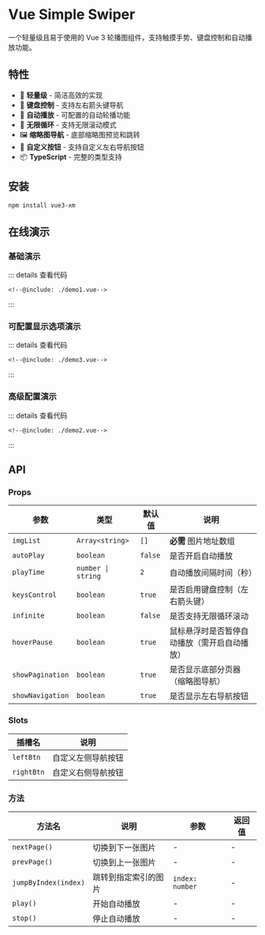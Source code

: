 # Vue Simple Swiper

一个轻量级且易于使用的 Vue 3 轮播图组件，支持触摸手势、键盘控制和自动播放功能。

## 特性

- 🚀 **轻量级** - 简洁高效的实现
- 📱 **键盘控制** - 支持左右箭头键导航
- 🎯 **自动播放** - 可配置的自动轮播功能
- 🔄 **无限循环** - 支持无限滚动模式
- 🖼️ **缩略图导航** - 底部缩略图预览和跳转
- 🎨 **自定义按钮** - 支持自定义左右导航按钮
- 📦 **TypeScript** - 完整的类型支持

## 安装

```bash
npm install vue3-xm
```

## 在线演示

### 基础演示

<script setup>
import Demo1 from './demo1.vue'
import Demo2 from './demo2.vue'
import Demo3 from './demo3.vue'
</script>

<Demo1 />

::: details 查看代码

```vue
<!--@include: ./demo1.vue-->
```

:::

### 可配置显示选项演示

<Demo3 />

::: details 查看代码

```vue
<!--@include: ./demo3.vue-->
```

:::

### 高级配置演示

<Demo2 />

::: details 查看代码

```vue
<!--@include: ./demo2.vue-->
```

:::

## API

### Props

| 参数             | 类型               | 默认值  | 说明                                         |
| ---------------- | ------------------ | ------- | -------------------------------------------- |
| `imgList`        | `Array<string>`    | `[]`    | **必需** 图片地址数组                        |
| `autoPlay`       | `boolean`          | `false` | 是否开启自动播放                             |
| `playTime`       | `number \| string` | `2`     | 自动播放间隔时间（秒）                       |
| `keysControl`    | `boolean`          | `true`  | 是否启用键盘控制（左右箭头键）               |
| `infinite`       | `boolean`          | `false` | 是否支持无限循环滚动                         |
| `hoverPause`     | `boolean`          | `true`  | 鼠标悬浮时是否暂停自动播放（需开启自动播放） |
| `showPagination` | `boolean`          | `true`  | 是否显示底部分页器（缩略图导航）             |
| `showNavigation` | `boolean`          | `true`  | 是否显示左右导航按钮                         |

### Slots

| 插槽名     | 说明               |
| ---------- | ------------------ |
| `leftBtn`  | 自定义左侧导航按钮 |
| `rightBtn` | 自定义右侧导航按钮 |

### 方法

| 方法名               | 说明                 | 参数            | 返回值 |
| -------------------- | -------------------- | --------------- | ------ |
| `nextPage()`         | 切换到下一张图片     | -               | -      |
| `prevPage()`         | 切换到上一张图片     | -               | -      |
| `jumpByIndex(index)` | 跳转到指定索引的图片 | `index: number` | -      |
| `play()`             | 开始自动播放         | -               | -      |
| `stop()`             | 停止自动播放         | -               | -      |

